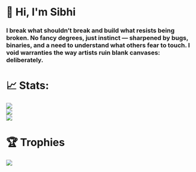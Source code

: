 # 👋 Hi, I'm Sibhi
### I break what shouldn’t break and build what resists being broken. No fancy degrees, just instinct — sharpened by bugs, binaries, and a need to understand what others fear to touch. I void warranties the way artists ruin blank canvases: deliberately.

# 📈 Stats:
![](https://github-readme-stats.vercel.app/api?username=xibhi&theme=radical&hide_border=false&include_all_commits=false&count_private=true)<br/>
![](https://nirzak-streak-stats.vercel.app/?user=xibhi&theme=radical&hide_border=false)<br/>
![](https://github-readme-stats.vercel.app/api/top-langs/?username=xibhi&theme=radical&hide_border=false&include_all_commits=false&count_private=true&layout=compact)

# 🏆 Trophies
![](https://github-profile-trophy.vercel.app/?username=xibhi&theme=radical&no-frame=false&no-bg=false&margin-w=4)
